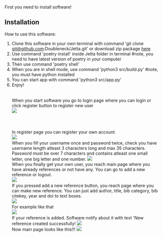 First you need to install software!

## Installation

How to use this software:

1. Clone this software in your own terminal with command 'git clone git@github.com:Doubleneck/Jetta.git' or download zip package [here](https://github.com/Doubleneck/Jetta/releases/tag/v.0.0.1)
2. Use command 'poetry install' inside Jetta folder in terminal #note, you need to have latest version of poetry in your computer
3. Then use command 'poetry shell'
4. When you are in shell mode, use command 'python3 src/build.py' #note, you must have python installed
5. You can start app with command 'python3 src/app.py'
7. Enjoy!
\
\
\
When you start software you go to login page where you can login or click register button to register new user
\
![](./pictures/Login.png)\
\
\
\
In register page you can register your own account.
\
![](./pictures/Register.png)
\
When you fill your username once and password twice, check you have username length atleast 3 characters long and max 35 characters.
Password must be over 7 characters and contains atleast one small letter, one big letter and one number.
![](./pictures/Register_filled.png)
\
When you finally get your own user, you reach main page where you have already references or not have any. You can go to add a new reference or logout.
\
![](./pictures/Main_page.png)
\
If you pressed add a new reference button, you reach page where you can make new reference. You can just add author, title, bib category, bib citekey, year and doi to text boxes.
\
![](./pictures/New_reference.png)
\
For example like that
\
![](./pictures/Reference_filled.png)
\
If your reference is added. Software notify about it with text 'New reference created successfully!
![](./pictures/Reference_created_successfully.png)
\
Now main page looks like this!!!
![](./pictures/Reference_in_main.png)
